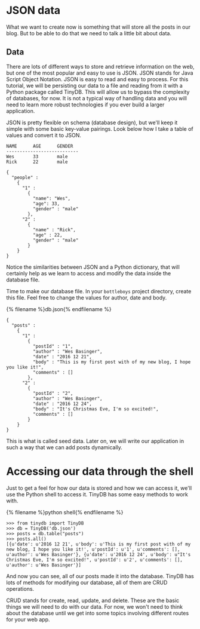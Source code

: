 # JSON data

What we want to create now is something that will store all the posts in our blog. But to be able to do that we need to talk a little bit about data.

## Data

There are lots of different ways to store and retrieve information on the web, but one of the most popular and easy to use is JSON.  JSON stands for Java Script Object Notation.  JSON is easy to read and easy to process.  For this tutorial, we will be persisting our data to a file and reading from it with a Python package called TinyDB.  This will allow us to bypass the complexity of databases, for now.  It is not a typical way of handling data and you will need to learn more robust technologies if you ever build a larger application.

JSON is pretty flexible on schema (database design), but we'll keep it simple with some basic key-value pairings.  Look below how I take a table of values and convert it to JSON.

```
NAME      AGE      GENDER
---------------------------
Wes       33       male
Rick      22       male

{
  "people" :
    {
      "1" :  
        {
          "name": "Wes",
          "age": 33,
          "gender" : "male"
        },
      "2" :
        {
          "name" : "Rick",
          "age" : 22,
          "gender" : "male"
        }
    }
}
```

Notice the similarities between JSON and a Python dictionary, that will certainly help as we learn to access and modify the data inside the database file.

Time to make our database file.  In your `bottleboys` project directory, create this file.  Feel free to change the values for author, date and body.

{% filename %}db.json{% endfilename %}
```
{
  "posts" :
    {
      "1" :  
        {
          "postId" : "1",
          "author" : "Wes Basinger",
          "date" : "2016 12 21",
          "body" : "This is my first post with of my new blog, I hope you like it!",
          "comments" : []
        },
      "2" :
        {
          "postId" : "2",
          "author" : "Wes Basinger",
          "date" : "2016 12 24",
          "body" : "It's Christmas Eve, I'm so excited!",
          "comments" : []
        }
    }
}
```
This is what is called seed data.  Later on, we will write our application in such a way that we can add posts dynamically.

# Accessing our data through the shell

Just to get a feel for how our data is stored and how we can access it, we'll use the Python shell to access it.  TinyDB has some easy methods to work with.

{% filename %}python shell{% endfilename %}
```
>>> from tinydb import TinyDB
>>> db = TinyDB('db.json')
>>> posts = db.table("posts")
>>> posts.all()
[{u'date': u'2016 12 21', u'body': u'This is my first post with of my new blog, I hope you like it!', u'postId': u'1', u'comments': [], u'author': u'Wes Basinger'}, {u'date': u'2016 12 24', u'body': u"It's Christmas Eve, I'm so excited!", u'postId': u'2', u'comments': [], u'author': u'Wes Basinger'}]
```

And now you can see, all of our posts made it into the database.  TinyDB has lots of methods for modifying our database, all of them are CRUD operations.

CRUD stands for create, read, update, and delete.  These are the basic things we will need to do with our data.  For now, we won't need to think about the database until we get into some topics involving different routes for your web app.
